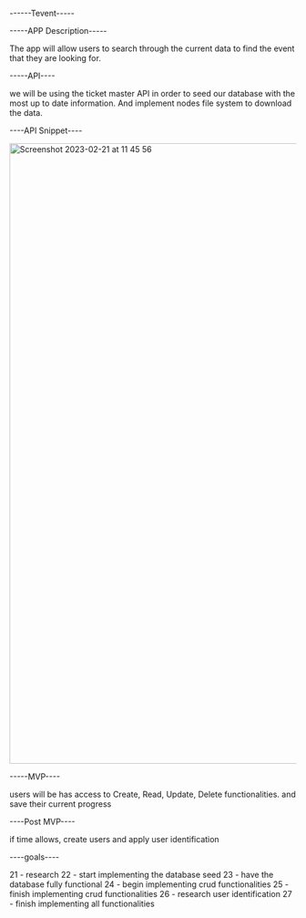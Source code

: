 ------Tevent-----




-----APP Description-----

 The app will allow users to search through the current data to find the event that they are looking for.



 -----API----

 we will be using the ticket master API in order to seed our database with the most up to date information. And implement nodes file system to download the data. 


 ----API Snippet----

<img width="1089" alt="Screenshot 2023-02-21 at 11 45 56" src="https://user-images.githubusercontent.com/79764475/220410318-007681ef-c005-4c57-8a37-3c7aab5fe6f3.png">


-----MVP----

users will be has access to Create, Read, Update, Delete functionalities. and save their current progress


----Post MVP----


if time allows, create users and apply user identification


----goals----

21 - research 
22 - start implementing the database seed
23 - have the database fully functional 
24 - begin implementing crud functionalities
25 - finish implementing crud functionalities
26 - research user identification
27 - finish implementing all functionalities






